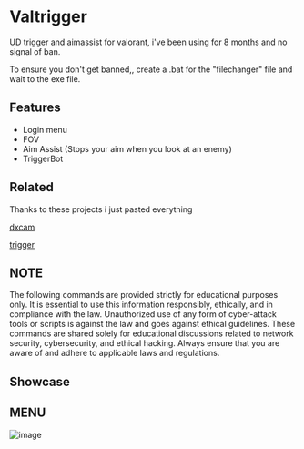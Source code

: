 
# Valtrigger

UD trigger and aimassist for valorant, i've been using for 8 months and no signal of ban.

To ensure you don't get banned,, create a .bat for the "filechanger" file and wait to the exe file.


## Features

- Login menu
- FOV
- Aim Assist (Stops your aim when you look at an enemy)
- TriggerBot


## Related

Thanks to these projects i just pasted everything

[dxcam](https://github.com/AI-M-BOT/DXcam)

[trigger](https://github.com/Megant88/Fast-Valorant-Triggerbot)


## NOTE
The following commands are provided strictly for educational purposes only. It is essential to use this information responsibly, ethically, and in compliance with the law. Unauthorized use of any form of cyber-attack tools or scripts is against the law and goes against ethical guidelines. These commands are shared solely for educational discussions related to network security, cybersecurity, and ethical hacking. Always ensure that you are aware of and adhere to applicable laws and regulations.
## Showcase

## MENU
![image](https://github.com/user-attachments/assets/df14f75e-9516-4d57-9ced-9867a6e50ca6)

